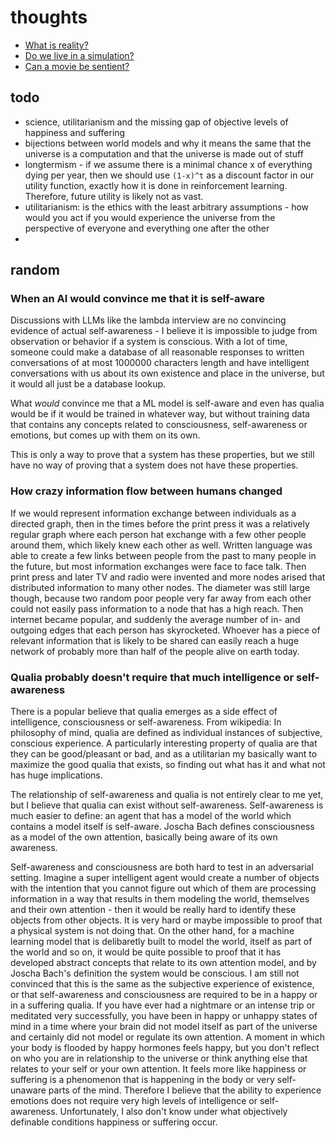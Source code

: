 # thoughts

- [What is reality?](reality.md)
- [Do we live in a simulation?](simulaiton.md)
- [Can a movie be sentient?](sentient-movie.md)

## todo
- science, utilitarianism and the missing gap of objective levels of happiness and suffering
- bijections between world models and why it means the same that the universe is a computation and that the universe is made out of stuff
- longtermism - if we assume there is a minimal chance x of everything dying per year, then we should use `(1-x)^t` as a discount factor in our utility function, exactly how it is done in reinforcement learning. Therefore, future utility is likely not as vast.
- utilitarianism: is the ethics with the least arbitrary assumptions - how would you act if you would experience the universe from the perspective of everyone and everything one after the other
- 

## random
### When an AI would convince me that it is self-aware
Discussions with LLMs like the lambda interview are no convincing evidence of actual self-awareness - I believe it is impossible to judge from observation or behavior if a system is conscious. With a lot of time, someone could make a database of all reasonable responses to written conversations of at most 1000000 characters length and have intelligent conversations with us about its own existence and place in the universe, but it would all just be a database lookup.

What *would* convince me that a ML model is self-aware and even has qualia would be if it would be trained in whatever way, but without training data that contains any concepts related to consciousness, self-awareness or emotions, but comes up with them on its own.

This is only a way to prove that a system has these properties, but we still have no way of proving that a system does not have these properties.

### How crazy information flow between humans changed
If we would represent information exchange between individuals as a directed graph, then in the times before the print press it was a relatively regular graph where each person hat exchange with a few other people around them, which likely knew each other as well. Written language was able to create a few links between people from the past to many people in the future, but most information exchanges were face to face talk.
Then print press and later TV and radio were invented and more nodes arised that distributed information to many other nodes. The diameter was still large though, because two random poor people very far away from each other could not easily pass information to a node that has a high reach.
Then internet became popular, and suddenly the average number of in- and outgoing edges that each person has skyrocketed. Whoever has a piece of relevant information that is likely to be shared can easily reach a huge network of probably more than half of the people alive on earth today.

### Qualia probably doesn't require that much intelligence or self-awareness
There is a popular believe that qualia emerges as a side effect of intelligence, consciousness or self-awareness.
From wikipedia: In philosophy of mind, qualia are defined as individual instances of subjective, conscious experience.
A particularly interesting property of qualia are that they can be good/pleasant or bad, and as a utilitarian my basically want to maximize the good qualia that exists, so finding out what has it and what not has huge implications.

The relationship of self-awareness and qualia is not entirely clear to me yet, but I believe that qualia can exist without self-awareness.
Self-awareness is much easier to define: an agent that has a model of the world which contains a model itself is self-aware. Joscha Bach defines consciousness as a model of the own attention, basically being aware of its own awareness.

Self-awareness and consciousness are both hard to test in an adversarial setting.
Imagine a super intelligent agent would create a number of objects with the intention that you cannot figure out which of them are processing information in a way that results in them modeling the world, themselves and their own attention - then it would be really hard to identify these objects from other objects.
It is very hard or maybe impossible to proof that a physical system is not doing that.
On the other hand, for a machine learning model that is delibaretly built to model the world, itself as part of the world and so on, it would be quite possible to proof that it has developed abstract concepts that relate to its own attention model, and by Joscha Bach's definition the system would be conscious.
I am still not convinced that this is the same as the subjective experience of existence, or that self-awareness and consciousness are required to be in a happy or in a suffering qualia.
If you have ever had a nightmare or an intense trip or meditated very successfully, you have been in happy or unhappy states of mind in a time where your brain did not model itself as part of the universe and certainly did not model or regulate its own attention. A moment in which your body is flooded by happy hormones feels happy, but you don't reflect on who you are in relationship to the universe or think anything else that relates to your self or your own attention. It feels more like happiness or suffering is a phenomenon that is happening in the body or very self-unaware parts of the mind.
Therefore I believe that the ability to experience emotions does not require very high levels of intelligence or self-awareness. Unfortunately, I also don't know under what objectively definable conditions happiness or suffering occur.
